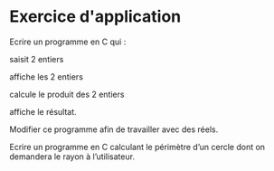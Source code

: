 # Exercice d'application
Ecrire un programme en C qui :

saisit 2 entiers

affiche les 2 entiers

calcule le produit des 2 entiers

affiche le résultat.

Modifier ce programme afin de travailler avec des réels.

Ecrire un programme en C calculant le périmètre d’un cercle dont on
demandera le rayon à l’utilisateur.